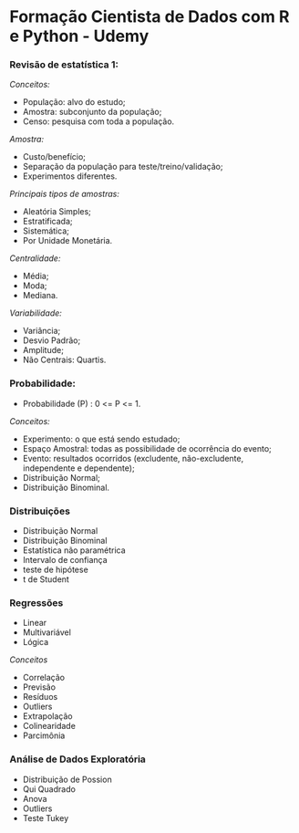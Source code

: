 # Formação Cientista de Dados com R e Python - Udemy

### Revisão de estatística 1:

_Conceitos:_
 * População: alvo do estudo;
 * Amostra: subconjunto da população;
 * Censo: pesquisa com toda a população.
 
_Amostra:_
 * Custo/benefício;
 * Separação da população para teste/treino/validação;
 * Experimentos diferentes.

_Principais tipos de amostras:_
 * Aleatória Simples;
 * Estratificada;
 * Sistemática;
 * Por Unidade Monetária.

_Centralidade:_
 * Média;
 * Moda;
 * Mediana.

_Variabilidade:_
 * Variância;
 * Desvio Padrão;
 * Amplitude;
 * Não Centrais: Quartis.

### Probabilidade:
 * Probabilidade (P) : 0 <= P <= 1.

_Conceitos:_
 * Experimento: o que está sendo estudado;
 * Espaço Amostral: todas as possibilidade de ocorrência do evento;
 * Evento: resultados ocorridos (excludente, não-excludente, independente e dependente);
 * Distribuição Normal;
 * Distribuição Binominal.

### Distribuições
* Distribuição Normal
* Distribuição Binominal
* Estatística não paramétrica
* Intervalo de confiança
* teste de hipótese
* t de Student

### Regressões
* Linear
* Multivariável
* Lógica

_Conceitos_
* Correlação
* Previsão
* Resíduos
* Outliers
* Extrapolação
* Colinearidade
* Parcimônia

### Análise de Dados Exploratória

* Distribuição de Possion
* Qui Quadrado
* Anova
* Outliers
* Teste Tukey



 
